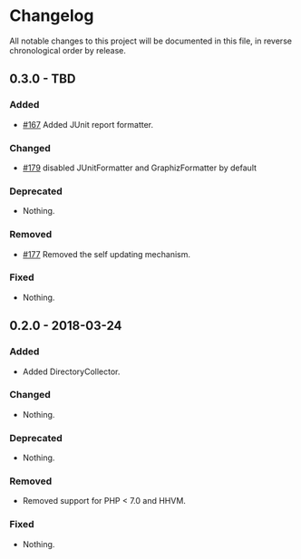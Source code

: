 # Changelog

All notable changes to this project will be documented in this file, in reverse chronological order by release.

## 0.3.0 - TBD

### Added

- [#167](https://github.com/sensiolabs-de/deptrac/pull/167) Added JUnit report formatter.

### Changed

- [#179](https://github.com/sensiolabs-de/deptrac/pull/179) disabled JUnitFormatter and GraphizFormatter by default

### Deprecated

- Nothing.

### Removed

- [#177](https://github.com/sensiolabs-de/deptrac/pull/177) Removed the self updating mechanism.

### Fixed

- Nothing.

## 0.2.0 - 2018-03-24

### Added

- Added DirectoryCollector.

### Changed

- Nothing.

### Deprecated

- Nothing.

### Removed

- Removed support for PHP < 7.0 and HHVM.

### Fixed

- Nothing.
